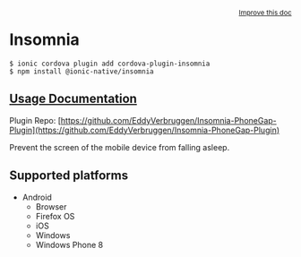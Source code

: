 <a style="float:right;font-size:12px;" href="http://github.com/ionic-team/ionic-native/edit/master/src/@ionic-native/plugins/insomnia/index.ts#L1">
  Improve this doc
</a>

# Insomnia

```
$ ionic cordova plugin add cordova-plugin-insomnia
$ npm install @ionic-native/insomnia
```

## [Usage Documentation](https://ionicframework.com/docs/native/insomnia/)

Plugin Repo: [https://github.com/EddyVerbruggen/Insomnia-PhoneGap-Plugin](https://github.com/EddyVerbruggen/Insomnia-PhoneGap-Plugin)

Prevent the screen of the mobile device from falling asleep.

## Supported platforms

- Android
  - Browser
  - Firefox OS
  - iOS
  - Windows
  - Windows Phone 8
  


